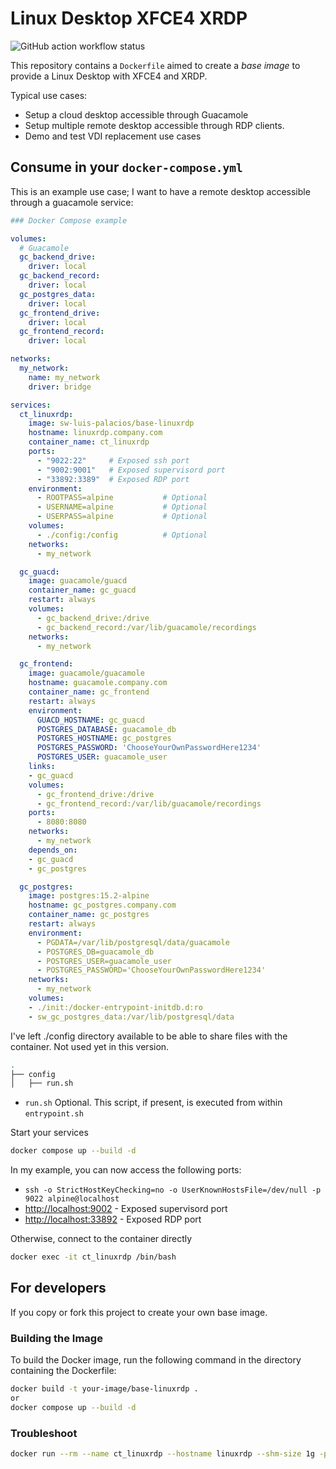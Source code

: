 # Linux Desktop XFCE4 XRDP

![GitHub action workflow status](https://github.com/SW-Luis-Palacios/base-linuxrdp/actions/workflows/docker-publish.yml/badge.svg)

This repository contains a `Dockerfile` aimed to create a *base image* to provide a Linux Desktop with XFCE4 and XRDP.

Typical use cases:

- Setup a cloud desktop accessible through Guacamole
- Setup multiple remote desktop accessible through RDP clients.
- Demo and test VDI replacement use cases

## Consume in your `docker-compose.yml`

This is an example use case; I want to have a remote desktop accessible through a guacamole service:

```yaml
### Docker Compose example

volumes:
  # Guacamole
  gc_backend_drive:
    driver: local
  gc_backend_record:
    driver: local
  gc_postgres_data:
    driver: local
  gc_frontend_drive:
    driver: local
  gc_frontend_record:
    driver: local

networks:
  my_network:
    name: my_network
    driver: bridge

services:
  ct_linuxrdp:
    image: sw-luis-palacios/base-linuxrdp
    hostname: linuxrdp.company.com
    container_name: ct_linuxrdp
    ports:
      - "9022:22"     # Exposed ssh port
      - "9002:9001"   # Exposed supervisord port
      - "33892:3389"  # Exposed RDP port
    environment:
      - ROOTPASS=alpine           # Optional
      - USERNAME=alpine           # Optional
      - USERPASS=alpine           # Optional
    volumes:
      - ./config:/config          # Optional
    networks:
      - my_network

  gc_guacd:
    image: guacamole/guacd
    container_name: gc_guacd
    restart: always
    volumes:
      - gc_backend_drive:/drive
      - gc_backend_record:/var/lib/guacamole/recordings
    networks:
      - my_network

  gc_frontend:
    image: guacamole/guacamole
    hostname: guacamole.company.com
    container_name: gc_frontend
    restart: always
    environment:
      GUACD_HOSTNAME: gc_guacd
      POSTGRES_DATABASE: guacamole_db
      POSTGRES_HOSTNAME: gc_postgres
      POSTGRES_PASSWORD: 'ChooseYourOwnPasswordHere1234'
      POSTGRES_USER: guacamole_user
    links:
    - gc_guacd
    volumes:
      - gc_frontend_drive:/drive
      - gc_frontend_record:/var/lib/guacamole/recordings
    ports:
      - 8080:8080
    networks:
      - my_network
    depends_on:
    - gc_guacd
    - gc_postgres

  gc_postgres:
    image: postgres:15.2-alpine
    hostname: gc_postgres.company.com
    container_name: gc_postgres
    restart: always
    environment:
      - PGDATA=/var/lib/postgresql/data/guacamole
      - POSTGRES_DB=guacamole_db
      - POSTGRES_USER=guacamole_user
      - POSTGRES_PASSWORD='ChooseYourOwnPasswordHere1234'
    networks:
      - my_network
    volumes:
    - ./init:/docker-entrypoint-initdb.d:ro
    - sw_gc_postgres_data:/var/lib/postgresql/data
```

I've left ./config directory available to be able to share files with the container. Not used yet in this version.

```zsh
.
├── config
│   ├── run.sh
```

- `run.sh` Optional. This script, if present, is executed from within `entrypoint.sh`

Start your services

```sh
docker compose up --build -d
```

In my example, you can now access the following ports:

- `ssh -o StrictHostKeyChecking=no -o UserKnownHostsFile=/dev/null -p 9022 alpine@localhost`
- [http://localhost:9002](http://localhost:9002) - Exposed supervisord port
- [http://localhost:33892](http://localhost:33892) - Exposed RDP port

Otherwise, connect to the container directly

```zsh
docker exec -it ct_linuxrdp /bin/bash
```

## For developers

If you copy or fork this project to create your own base image.

### Building the Image

To build the Docker image, run the following command in the directory containing the Dockerfile:

```sh
docker build -t your-image/base-linuxrdp .
or
docker compose up --build -d
```

### Troubleshoot

```sh
docker run --rm --name ct_linuxrdp --hostname linuxrdp --shm-size 1g -p 33892:3389 -p 9022:22 -p 5992:5900 sw-luis-palacios/base-linuxrdp
```
